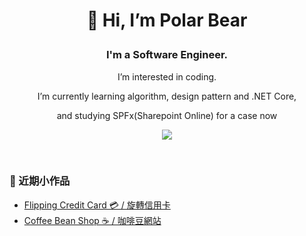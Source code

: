 # <p align="center">👋 Hi, I’m Polar Bear </p>
### <p align="center">I'm a Software Engineer.</p>
<p align="center">I’m interested in coding.</p>
<p align="center">I’m currently learning algorithm, design pattern and .NET Core,</p>
<p align="center">and studying SPFx(Sharepoint Online) for a case now</p>

<p align="center">
<a href="https://github.com/FakeStandard/">
  <img align="center" src="https://github-readme-stats.vercel.app/api/top-langs/?username=FakeStandard&layout=compact&hide=html&theme=gruvbox&hide_border=1" />
</a></p>

<!--
<a href="https://github.com/anuraghazra/github-readme-stats">
  <img align="center" src="https://github-readme-stats.vercel.app/api/pin/?username=anuraghazra&repo=github-readme-stats" />
</a>
<a href="https://github.com/anuraghazra/convoychat">
  <img align="center" src="https://github-readme-stats.vercel.app/api/pin/?username=anuraghazra&repo=convoychat" />
</a>
-->

<!--
### <p align="center">Welcome to my [Blog](https://fakestandard.github.io) 🌵</p>
-->

<br />

<!--
<p align="center">
  <a href="mailto:rileylin.space@gmail.com">
    <img src="https://img.shields.io/badge/EMAIL-rileylin.space%40gmail.com-green?style=for-the-badge&logo=google" />
  </a>
</p>
-->

<!---
FakeStandard/FakeStandard is a ✨ special ✨ repository because its `README.md` (this file) appears on your GitHub profile.
You can click the Preview link to take a look at your changes.
--->

### 🌵 近期小作品
- [Flipping Credit Card 💳 / 旋轉信用卡](https://fakestandard.github.io/ui-flipping-credit-card/)
- [Coffee Bean Shop ☕ / 咖啡豆網站](https://fakestandard.github.io/ui-coffee-shop-login-form/)
